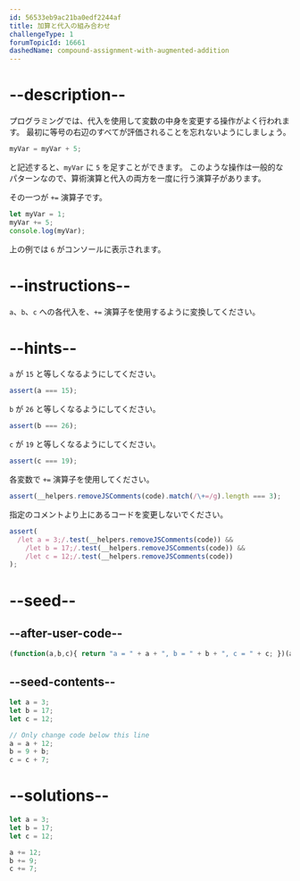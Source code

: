 ```yaml
---
id: 56533eb9ac21ba0edf2244af
title: 加算と代入の組み合わせ
challengeType: 1
forumTopicId: 16661
dashedName: compound-assignment-with-augmented-addition
---
```


# --description--

プログラミングでは、代入を使用して変数の中身を変更する操作がよく行われます。 最初に等号の右辺のすべてが評価されることを忘れないようにしましょう。

```js
myVar = myVar + 5;
```

と記述すると、`myVar` に `5` を足すことができます。 このような操作は一般的なパターンなので、算術演算と代入の両方を一度に行う演算子があります。

その一つが `+=` 演算子です。

```js
let myVar = 1;
myVar += 5;
console.log(myVar);
```

上の例では `6` がコンソールに表示されます。

# --instructions--

`a`、`b`、`c` への各代入を、`+=` 演算子を使用するように変換してください。

# --hints--

`a` が `15` と等しくなるようにしてください。

```js
assert(a === 15);
```

`b` が `26` と等しくなるようにしてください。

```js
assert(b === 26);
```

`c` が `19` と等しくなるようにしてください。

```js
assert(c === 19);
```

各変数で `+=` 演算子を使用してください。

```js
assert(__helpers.removeJSComments(code).match(/\+=/g).length === 3);
```

指定のコメントより上にあるコードを変更しないでください。

```js
assert(
  /let a = 3;/.test(__helpers.removeJSComments(code)) &&
    /let b = 17;/.test(__helpers.removeJSComments(code)) &&
    /let c = 12;/.test(__helpers.removeJSComments(code))
);
```

# --seed--

## --after-user-code--

```js
(function(a,b,c){ return "a = " + a + ", b = " + b + ", c = " + c; })(a,b,c);
```

## --seed-contents--

```js
let a = 3;
let b = 17;
let c = 12;

// Only change code below this line
a = a + 12;
b = 9 + b;
c = c + 7;
```

# --solutions--

```js
let a = 3;
let b = 17;
let c = 12;

a += 12;
b += 9;
c += 7;
```
